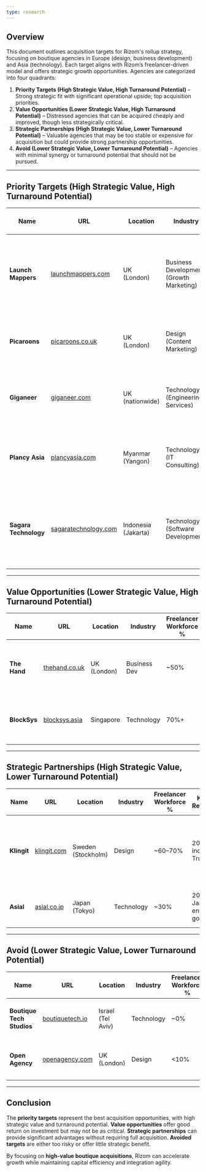 ```yaml
---
type: research
---
```


## Overview

This document outlines acquisition targets for Rizom's rollup strategy, focusing on boutique agencies in Europe (design, business development) and Asia (technology). Each target aligns with Rizom’s freelancer-driven model and offers strategic growth opportunities. Agencies are categorized into four quadrants:

1. **Priority Targets (High Strategic Value, High Turnaround Potential)** – Strong strategic fit with significant operational upside; top acquisition priorities.
2. **Value Opportunities (Lower Strategic Value, High Turnaround Potential)** – Distressed agencies that can be acquired cheaply and improved, though less strategically critical.
3. **Strategic Partnerships (High Strategic Value, Lower Turnaround Potential)** – Valuable agencies that may be too stable or expensive for acquisition but could provide strong partnership opportunities.
4. **Avoid (Lower Strategic Value, Lower Turnaround Potential)** – Agencies with minimal synergy or turnaround potential that should not be pursued.

---

## Priority Targets (High Strategic Value, High Turnaround Potential)

| Name                  | URL                                                  | Location            | Industry                                | Freelancer Workforce % | Key Client Relationships                         | Estimated Valuation | Main Operational Challenges                        | Suggested Integration Approach                                                                               |
| --------------------- | ---------------------------------------------------- | ------------------- | --------------------------------------- | ---------------------- | ------------------------------------------------ | ------------------- | -------------------------------------------------- | ------------------------------------------------------------------------------------------------------------ |
| **Launch Mappers**    | [launchmappers.com](https://www.launchmappers.com)   | UK (London)         | Business Development (Growth Marketing) | ~70%                   | Tech startups (e.g. _Moonworkers_, _KISSPatent_) | ~$1.5–2M            | Limited project capacity; quality control issues   | Absorb into Rizom as a growth-marketing arm; provide operational support and expand into enterprise clients. |
| **Picaroons**         | [picaroons.co.uk](http://www.picaroons.co.uk)        | UK (London)         | Design (Content Marketing)              | 80–90%                 | Niche brands, social enterprises                 | ~$0.5–1M            | Founder-led, inconsistent revenue                  | Integrate as a content studio; add project managers and sales to scale.                                      |
| **Giganeer**          | [giganeer.com](https://giganeer.com)                 | UK (nationwide)     | Technology (Engineering Services)       | ~90%                   | UK SMEs (engineering, manufacturing)             | ~$1–2M              | Minimal marketing reach; underutilized talent pool | Fold into Rizom’s engineering unit; invest in platform and quality control.                                  |
| **Plancy Asia**       | [plancyasia.com](https://plancyasia.com)             | Myanmar (Yangon)    | Technology (IT Consulting)              | ~70%                   | 40+ SE Asian SMEs                                | <$0.5M              | New company, volatile market                       | Use as an offshore development hub; stabilize operations and shift HQ if necessary.                          |
| **Sagara Technology** | [sagaratechnology.com](https://sagaratechnology.com) | Indonesia (Jakarta) | Technology (Software Development)       | ~80%                   | Indonesian government, NGOs, startups            | ~$2–3M              | Crowded market, no focus                           | Narrow focus to high-demand services; leverage Rizom brand for enterprise contracts.                         |

---

## Value Opportunities (Lower Strategic Value, High Turnaround Potential)

| Name         | URL                                        | Location    | Industry     | Freelancer Workforce % | Key Client Relationships   | Estimated Valuation | Main Operational Challenges              | Suggested Integration Approach                                              |
| ------------ | ------------------------------------------ | ----------- | ------------ | ---------------------- | -------------------------- | ------------------- | ---------------------------------------- | --------------------------------------------------------------------------- |
| **The Hand** | [thehand.co.uk](https://www.thehand.co.uk) | UK (London) | Business Dev | ~50%                   | Boutique design firms      | ~$0.5M              | Niche market, limited scale              | Absorb into Rizom’s business development operations; expand lead-gen model. |
| **BlockSys** | [blocksys.asia](https://www.blocksys.asia) | Singapore   | Technology   | 70%+                   | SMEs (Fintech, Blockchain) | ~$0.3M              | Minimal marketing, reliance on referrals | Acquire as R&D bolt-on for blockchain/AI; standardize offerings.            |

---

## Strategic Partnerships (High Strategic Value, Lower Turnaround Potential)

| Name        | URL                                   | Location           | Industry   | Freelancer Workforce % | Key Client Relationships              | Estimated Valuation | Main Operational Challenges                              | Suggested Integration Approach                                                           |
| ----------- | ------------------------------------- | ------------------ | ---------- | ---------------------- | ------------------------------------- | ------------------- | -------------------------------------------------------- | ---------------------------------------------------------------------------------------- |
| **Klingit** | [klingit.com](https://klingit.com)    | Sweden (Stockholm) | Design     | ~60–70%                | 200+ clients incl. H&M, Trustly       | ~$15M               | Rapid growth, breakeven tight                            | Strategic partnership or minority investment; leverage design talent for Rizom agencies. |
| **Asial**   | [asial.co.jp](https://en.asial.co.jp) | Japan (Tokyo)      | Technology | ~30%                   | 200+ Japanese enterprises, government | ~$10M               | Cultural/language barriers; traditional employment model | Joint venture for Japan/Asia market expansion.                                           |

---

## Avoid (Lower Strategic Value, Lower Turnaround Potential)

| Name                      | URL                                        | Location          | Industry   | Freelancer Workforce % | Key Client Relationships      | Estimated Valuation | Main Operational Challenges                    | Suggested Integration Approach                      |
| ------------------------- | ------------------------------------------ | ----------------- | ---------- | ---------------------- | ----------------------------- | ------------------- | ---------------------------------------------- | --------------------------------------------------- |
| **Boutique Tech Studios** | [boutiquetech.io](https://boutiquetech.io) | Israel (Tel Aviv) | Technology | ~0%                    | Very small SME projects       | <$0.2M              | Tiny team, no unique IP, no enterprise clients | **Do Not Pursue.** No strategic or financial gain.  |
| **Open Agency**           | [openagency.com](https://openagency.com)   | UK (London)       | Design     | <10%                   | Legacy branding/print clients | ~$0.5–1M            | Outdated model, high overhead                  | **Avoid.** Poor ROI; better alternatives available. |

---

## Conclusion

The **priority targets** represent the best acquisition opportunities, with high strategic value and turnaround potential. **Value opportunities** offer good return on investment but may not be as critical. **Strategic partnerships** can provide significant advantages without requiring full acquisition. **Avoided targets** are either too risky or offer little strategic benefit.

By focusing on **high-value boutique acquisitions**, Rizom can accelerate growth while maintaining capital efficiency and integration agility.

